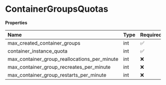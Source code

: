 # ContainerGroupsQuotas

**Properties**

| Name                                         | Type | Required | Description |
| :------------------------------------------- | :--- | :------- | :---------- |
| max_created_container_groups                 | int  | ✅       |             |
| container_instance_quota                     | int  | ✅       |             |
| max_container_group_reallocations_per_minute | int  | ❌       |             |
| max_container_group_recreates_per_minute     | int  | ❌       |             |
| max_container_group_restarts_per_minute      | int  | ❌       |             |
